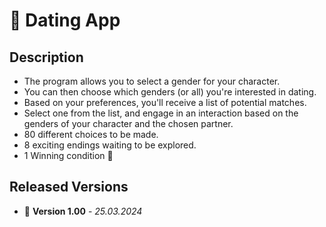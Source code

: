 # 💌 Dating App

## Description
- The program allows you to select a gender for your character.
- You can then choose which genders (or all) you're interested in dating.
- Based on your preferences, you'll receive a list of potential matches.
- Select one from the list, and engage in an interaction based on the genders of your character and the chosen partner.
- 80 different choices to be made.
- 8 exciting endings waiting to be explored.
- 1 Winning condition 💖

## Released Versions
- 🌟 **Version 1.00** - *25.03.2024*